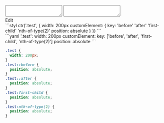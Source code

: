 <!-- gen:false -->

<div data-size="340" class="code-cont" data-example="multiple-key">
    <div class="code">
        <div class="code-wrap">
            <textarea id="stylus"></textarea>
            <textarea id="css"></textarea>
            <div class="edit-code">
                <span>Edit</span>
            </div>
        </div>
    </div>
</div>


<div data-size="340" data-examples="stylus"></div>
```styl
ctr('.test', {
  width: 200px
  customElement: {
    key: 'before' 'after' 'first-child' 'nth-of-type(2)'
    position: absolute
  }
})
```

<div data-size="340" data-examples="yaml"></div>
```yaml
'.test':
  width: 200px
  customElement:
    key: ['before', 'after', 'first-child', 'nth-of-type(2)']
    position: absolute
```

```css
.test {
  width: 200px;
}
.test::before {
  position: absolute;
}
.test::after {
  position: absolute;
}
.test:first-child {
  position: absolute;
}
.test:nth-of-type(2) {
  position: absolute;
}
```
<div class="cf"></div>
